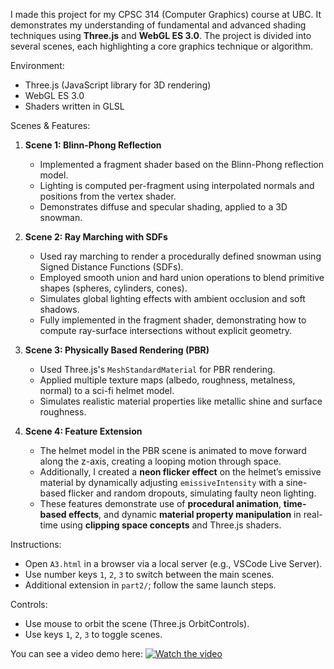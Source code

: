 I made this project for my CPSC 314 (Computer Graphics) course at UBC. It demonstrates my understanding of fundamental and advanced shading techniques using **Three.js** and **WebGL ES 3.0**. The project is divided into several scenes, each highlighting a core graphics technique or algorithm.

Environment:

* Three.js (JavaScript library for 3D rendering)
* WebGL ES 3.0
* Shaders written in GLSL

Scenes & Features:

1. **Scene 1: Blinn-Phong Reflection**

   * Implemented a fragment shader based on the Blinn-Phong reflection model.
   * Lighting is computed per-fragment using interpolated normals and positions from the vertex shader.
   * Demonstrates diffuse and specular shading, applied to a 3D snowman.

2. **Scene 2: Ray Marching with SDFs**

   * Used ray marching to render a procedurally defined snowman using Signed Distance Functions (SDFs).
   * Employed smooth union and hard union operations to blend primitive shapes (spheres, cylinders, cones).
   * Simulates global lighting effects with ambient occlusion and soft shadows.
   * Fully implemented in the fragment shader, demonstrating how to compute ray-surface intersections without explicit geometry.

3. **Scene 3: Physically Based Rendering (PBR)**

   * Used Three.js's `MeshStandardMaterial` for PBR rendering.
   * Applied multiple texture maps (albedo, roughness, metalness, normal) to a sci-fi helmet model.
   * Simulates realistic material properties like metallic shine and surface roughness.

4. **Scene 4: Feature Extension**

   * The helmet model in the PBR scene is animated to move forward along the z-axis, creating a looping motion through space.
   * Additionally, I created a **neon flicker effect** on the helmet’s emissive material by dynamically adjusting `emissiveIntensity` with a sine-based flicker and random dropouts, simulating faulty neon lighting.
   * These features demonstrate use of **procedural animation**, **time-based effects**, and dynamic **material property manipulation** in real-time using **clipping space concepts** and Three.js shaders.
    

Instructions:

* Open `A3.html` in a browser via a local server (e.g., VSCode Live Server).
* Use number keys `1`, `2`, `3` to switch between the main scenes.
* Additional extension in `part2/`; follow the same launch steps.

Controls:

* Use mouse to orbit the scene (Three.js OrbitControls).
* Use keys `1`, `2`, `3` to toggle scenes.


You can see a video demo here:
[![Watch the video]()](https://www.youtube.com/watch?v=RdYNH5DE-g4)

